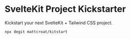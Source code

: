 # SvelteKit Project Kickstarter

Kickstart your next SvelteKit + Tailwind CSS project.

```bash
npx degit mattcroat/kitstart
```
